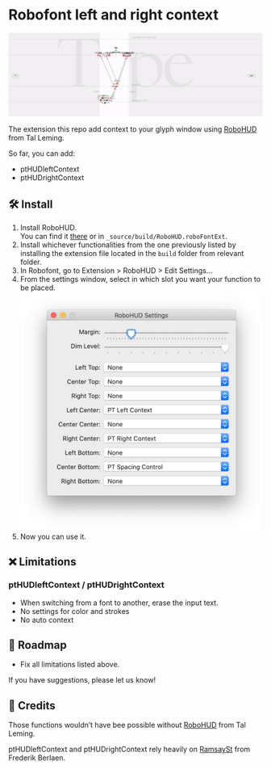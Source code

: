 # Robofont left and right context

![robohud context](_assets/robohud-context.png)


The extension this repo add context to your glyph window using [RoboHUD](https://github.com/typesupply/robohud) from Tal Leming.

So far, you can add:

* ptHUDleftContext
* ptHUDrightContext


## 🛠 Install
1. Install RoboHUD.  
	You can find it [there](https://github.com/typesupply/robohud) or in `_source/build/RoboHUD.roboFontExt`.
2. Install whichever functionalities from the one previously listed by installing the extension file located in the `build` folder from relevant folder.
3. In Robofont, go to Extension > RoboHUD > Edit Settings…
4. From the settings window, select in which slot you want your function to be placed.  
![robohud settings](_assets/robohud-settings.png)
5. Now you can use it.

## ❌ Limitations
### ptHUDleftContext / ptHUDrightContext
* When switching from a font to another, erase the input text.
* No settings for color and strokes
* No auto context

## 🚗 Roadmap
* Fix all limitations listed above.

If you have suggestions, please let us know!


## 👏 Credits
Those functions wouldn’t have bee possible without [RoboHUD](https://github.com/typesupply/robohud) from Tal Leming.

ptHUDleftContext and ptHUDrightContext rely heavily on [RamsaySt](https://github.com/typemytype/ramsayStreetRoboFontExtension) from Frederik Berlaen.
